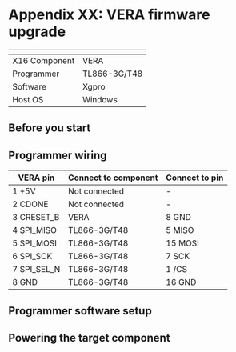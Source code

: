 # Appendix XX: VERA firmware upgrade

| <!-- -->      | <!-- -->      |
|---------------|---------------|
| X16 Component | VERA          |
| Programmer    | TL866-3G/T48  |
| Software      | Xgpro         |
| Host OS       | Windows       |

## Before you start


## Programmer wiring

| VERA pin    | Connect to component | Connect to pin |
|-------------|----------------------|----------------|
| 1 +5V       | Not connected        | -              |
| 2 CDONE     | Not connected        | -              |
| 3 CRESET_B  | VERA                 | 8 GND          |
| 4 SPI_MISO  | TL866-3G/T48         | 5 MISO         |
| 5 SPI_MOSI  | TL866-3G/T48         | 15 MOSI        |
| 6 SPI_SCK   | TL866-3G/T48         | 7 SCK          |
| 7 SPI_SEL_N | TL866-3G/T48         | 1 /CS          |
| 8 GND       | TL866-3G/T48         | 16 GND         |


## Programmer software setup


## Powering the target component


## 
